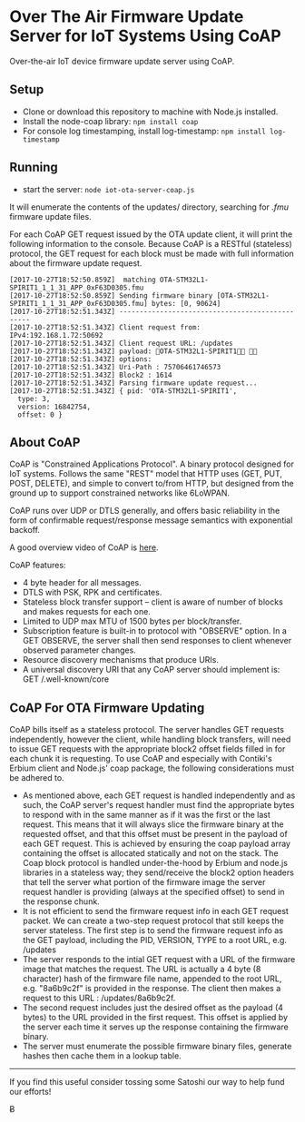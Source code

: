# Over The Air Firmware Update Server for IoT Systems Using CoAP

Over-the-air IoT device firmware update server using CoAP.

## Setup

 - Clone or download this repository to machine with Node.js installed.
 - Install the node-coap library: `npm install coap`
 - For console log timestamping, install log-timestamp: `npm install log-timestamp`
 
## Running
 
 - start the server: `node iot-ota-server-coap.js`
 
It will enumerate the contents of the updates/ directory, searching for *.fmu* firmware update files.
 
For each CoAP GET request issued by the OTA update client, it will print the following information to the console.
Because CoAP is a RESTful (stateless) protocol, the GET request for each block must be made with full information about the firmware update request.

```
[2017-10-27T18:52:50.859Z]  matching OTA-STM32L1-SPIRIT1_1_1_31_APP_0xF63D0305.fmu
[2017-10-27T18:52:50.859Z] Sending firmware binary [OTA-STM32L1-SPIRIT1_1_1_31_APP_0xF63D0305.fmu] bytes: [0, 90624]
[2017-10-27T18:52:51.343Z] ------------------------------------------------
[2017-10-27T18:52:51.343Z] Client request from: IPv4:192.168.1.72:50692
[2017-10-27T18:52:51.343Z] Client request URL: /updates
[2017-10-27T18:52:51.343Z] payload: OTA-STM32L1-SPIRIT1 
[2017-10-27T18:52:51.343Z] options:
[2017-10-27T18:52:51.343Z] Uri-Path : 75706461746573
[2017-10-27T18:52:51.343Z] Block2 : 1614
[2017-10-27T18:52:51.343Z] Parsing firmware update request...
[2017-10-27T18:52:51.343Z] { pid: 'OTA-STM32L1-SPIRIT1',
  type: 3,
  version: 16842754,
  offset: 0 }
```

## About CoAP

CoAP is "Constrained Applications Protocol".  A binary protocol designed for IoT systems.  Follows the same "REST" model that HTTP uses (GET, PUT, POST, DELETE), and simple to convert to/from HTTP, but designed from the ground up to support constrained networks like 6LoWPAN. 

CoAP runs over UDP or DTLS generally, and offers basic reliability in the form of confirmable request/response message semantics with exponential backoff. 

A good overview video of CoAP is [here](https://www.youtube.com/watch?v=4bSr5x5gKvA). 

CoAP features: 
* 4 byte header for all messages. 
* DTLS with PSK, RPK and certificates. 
* Stateless block transfer support – client is aware of number of blocks and makes requests for each one. 
* Limited to UDP max MTU of 1500 bytes per block/transfer. 
* Subscription feature is built-in to protocol with "OBSERVE" option.  In a GET OBSERVE, the server shall then send responses to client whenever observed parameter changes. 
* Resource discovery mechanisms that produce URIs. 
* A universal discovery URI that any CoAP server should implement is: GET /.well-known/core 

## CoAP For OTA Firmware Updating 
 
CoAP bills itself as a stateless protocol.  The server handles GET requests independently, however the client, while handling block transfers, will need to issue GET requests with the appropriate block2 offset fields filled in for each chunk it is requesting.  To use CoAP and especially with Contiki's Erbium client and Node.js' coap package, the following considerations must be adhered to.

* As mentioned above, each GET request is handled independently and as such, the CoAP server's request handler must find the appropriate bytes to respond with in the same manner as if it was the first or the last request.  This means that it will always slice the firmware binary at the requested offset, and that this offset must be present in the payload of each GET request. This is achieved by ensuring the coap payload array containing the offset is allocated statically and not on the stack.  The Coap block protocol is handled under-the-hood by Erbium and node.js libraries in a stateless way; they send/receive the block2 option headers that tell the server what portion of the firmware image the server request handler is providing (always at the specified offset) to send in the response chunk. 
* It is not efficient to send the firmware request info in each GET request packet.  We can create a two-step request protocol that still keeps the server stateless.  The first step is to send the firmware request info as the GET payload, including the PID, VERSION, TYPE to a root URL, e.g. /updates 
* The server responds to the intial GET request with a URL of the firmware image that matches the request.  The URL is actually a 4 byte (8 character) hash of the firmware file name, appended to the root URL, e.g. "8a6b9c2f" is provided in the response.  The client then makes a request to this URL : /updates/8a6b9c2f. 
* The second request includes just the desired offset as the payload (4 bytes) to the URL provided in the first request.  This offset is applied by the server each time it serves up the response containing the firmware binary. 
* The server must enumerate the possible firmware binary files, generate hashes then cache them in a lookup table. 

***

If you find this useful consider tossing some Satoshi our way to help fund our efforts!

&#579; 

